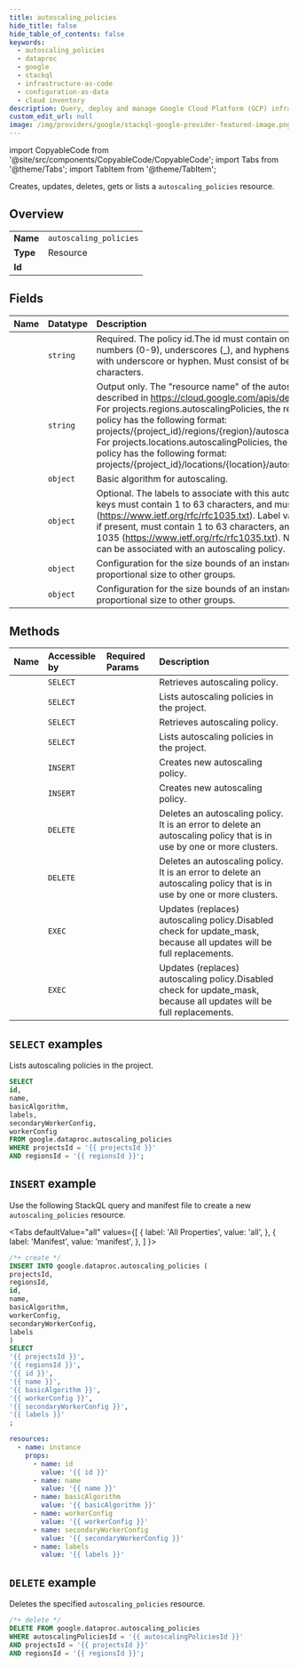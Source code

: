 ```yaml
---
title: autoscaling_policies
hide_title: false
hide_table_of_contents: false
keywords:
  - autoscaling_policies
  - dataproc
  - google
  - stackql
  - infrastructure-as-code
  - configuration-as-data
  - cloud inventory
description: Query, deploy and manage Google Cloud Platform (GCP) infrastructure and resources using SQL
custom_edit_url: null
image: /img/providers/google/stackql-google-provider-featured-image.png
---
```


import CopyableCode from '@site/src/components/CopyableCode/CopyableCode';
import Tabs from '@theme/Tabs';
import TabItem from '@theme/TabItem';

Creates, updates, deletes, gets or lists a <code>autoscaling_policies</code> resource.

## Overview
<table><tbody>
<tr><td><b>Name</b></td><td><code>autoscaling_policies</code></td></tr>
<tr><td><b>Type</b></td><td>Resource</td></tr>
<tr><td><b>Id</b></td><td><CopyableCode code="google.dataproc.autoscaling_policies" /></td></tr>
</tbody></table>

## Fields
| Name | Datatype | Description |
|:-----|:---------|:------------|
| <CopyableCode code="id" /> | `string` | Required. The policy id.The id must contain only letters (a-z, A-Z), numbers (0-9), underscores (_), and hyphens (-). Cannot begin or end with underscore or hyphen. Must consist of between 3 and 50 characters. |
| <CopyableCode code="name" /> | `string` | Output only. The "resource name" of the autoscaling policy, as described in https://cloud.google.com/apis/design/resource_names. For projects.regions.autoscalingPolicies, the resource name of the policy has the following format: projects/{project_id}/regions/{region}/autoscalingPolicies/{policy_id} For projects.locations.autoscalingPolicies, the resource name of the policy has the following format: projects/{project_id}/locations/{location}/autoscalingPolicies/{policy_id} |
| <CopyableCode code="basicAlgorithm" /> | `object` | Basic algorithm for autoscaling. |
| <CopyableCode code="labels" /> | `object` | Optional. The labels to associate with this autoscaling policy. Label keys must contain 1 to 63 characters, and must conform to RFC 1035 (https://www.ietf.org/rfc/rfc1035.txt). Label values may be empty, but, if present, must contain 1 to 63 characters, and must conform to RFC 1035 (https://www.ietf.org/rfc/rfc1035.txt). No more than 32 labels can be associated with an autoscaling policy. |
| <CopyableCode code="secondaryWorkerConfig" /> | `object` | Configuration for the size bounds of an instance group, including its proportional size to other groups. |
| <CopyableCode code="workerConfig" /> | `object` | Configuration for the size bounds of an instance group, including its proportional size to other groups. |

## Methods
| Name | Accessible by | Required Params | Description |
|:-----|:--------------|:----------------|:------------|
| <CopyableCode code="projects_locations_autoscaling_policies_get" /> | `SELECT` | <CopyableCode code="autoscalingPoliciesId, locationsId, projectsId" /> | Retrieves autoscaling policy. |
| <CopyableCode code="projects_locations_autoscaling_policies_list" /> | `SELECT` | <CopyableCode code="locationsId, projectsId" /> | Lists autoscaling policies in the project. |
| <CopyableCode code="projects_regions_autoscaling_policies_get" /> | `SELECT` | <CopyableCode code="autoscalingPoliciesId, projectsId, regionsId" /> | Retrieves autoscaling policy. |
| <CopyableCode code="projects_regions_autoscaling_policies_list" /> | `SELECT` | <CopyableCode code="projectsId, regionsId" /> | Lists autoscaling policies in the project. |
| <CopyableCode code="projects_locations_autoscaling_policies_create" /> | `INSERT` | <CopyableCode code="locationsId, projectsId" /> | Creates new autoscaling policy. |
| <CopyableCode code="projects_regions_autoscaling_policies_create" /> | `INSERT` | <CopyableCode code="projectsId, regionsId" /> | Creates new autoscaling policy. |
| <CopyableCode code="projects_locations_autoscaling_policies_delete" /> | `DELETE` | <CopyableCode code="autoscalingPoliciesId, locationsId, projectsId" /> | Deletes an autoscaling policy. It is an error to delete an autoscaling policy that is in use by one or more clusters. |
| <CopyableCode code="projects_regions_autoscaling_policies_delete" /> | `DELETE` | <CopyableCode code="autoscalingPoliciesId, projectsId, regionsId" /> | Deletes an autoscaling policy. It is an error to delete an autoscaling policy that is in use by one or more clusters. |
| <CopyableCode code="projects_locations_autoscaling_policies_update" /> | `EXEC` | <CopyableCode code="autoscalingPoliciesId, locationsId, projectsId" /> | Updates (replaces) autoscaling policy.Disabled check for update_mask, because all updates will be full replacements. |
| <CopyableCode code="projects_regions_autoscaling_policies_update" /> | `EXEC` | <CopyableCode code="autoscalingPoliciesId, projectsId, regionsId" /> | Updates (replaces) autoscaling policy.Disabled check for update_mask, because all updates will be full replacements. |

## `SELECT` examples

Lists autoscaling policies in the project.

```sql
SELECT
id,
name,
basicAlgorithm,
labels,
secondaryWorkerConfig,
workerConfig
FROM google.dataproc.autoscaling_policies
WHERE projectsId = '{{ projectsId }}'
AND regionsId = '{{ regionsId }}'; 
```

## `INSERT` example

Use the following StackQL query and manifest file to create a new <code>autoscaling_policies</code> resource.

<Tabs
    defaultValue="all"
    values={[
        { label: 'All Properties', value: 'all', },
        { label: 'Manifest', value: 'manifest', },
    ]
}>
<TabItem value="all">

```sql
/*+ create */
INSERT INTO google.dataproc.autoscaling_policies (
projectsId,
regionsId,
id,
name,
basicAlgorithm,
workerConfig,
secondaryWorkerConfig,
labels
)
SELECT 
'{{ projectsId }}',
'{{ regionsId }}',
'{{ id }}',
'{{ name }}',
'{{ basicAlgorithm }}',
'{{ workerConfig }}',
'{{ secondaryWorkerConfig }}',
'{{ labels }}'
;
```
</TabItem>
<TabItem value="manifest">

```yaml
resources:
  - name: instance
    props:
      - name: id
        value: '{{ id }}'
      - name: name
        value: '{{ name }}'
      - name: basicAlgorithm
        value: '{{ basicAlgorithm }}'
      - name: workerConfig
        value: '{{ workerConfig }}'
      - name: secondaryWorkerConfig
        value: '{{ secondaryWorkerConfig }}'
      - name: labels
        value: '{{ labels }}'

```
</TabItem>
</Tabs>

## `DELETE` example

Deletes the specified <code>autoscaling_policies</code> resource.

```sql
/*+ delete */
DELETE FROM google.dataproc.autoscaling_policies
WHERE autoscalingPoliciesId = '{{ autoscalingPoliciesId }}'
AND projectsId = '{{ projectsId }}'
AND regionsId = '{{ regionsId }}';
```
